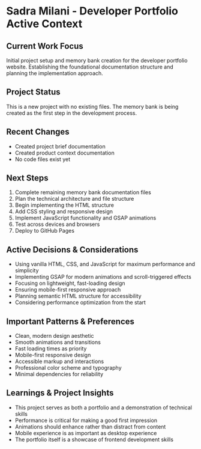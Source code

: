 # Sadra Milani - Developer Portfolio Active Context

## Current Work Focus

Initial project setup and memory bank creation for the developer portfolio website. Establishing the foundational documentation structure and planning the implementation approach.

## Project Status

This is a new project with no existing files. The memory bank is being created as the first step in the development process.

## Recent Changes

- Created project brief documentation
- Created product context documentation
- No code files exist yet

## Next Steps

1. Complete remaining memory bank documentation files
2. Plan the technical architecture and file structure
3. Begin implementing the HTML structure
4. Add CSS styling and responsive design
5. Implement JavaScript functionality and GSAP animations
6. Test across devices and browsers
7. Deploy to GitHub Pages

## Active Decisions & Considerations

- Using vanilla HTML, CSS, and JavaScript for maximum performance and simplicity
- Implementing GSAP for modern animations and scroll-triggered effects
- Focusing on lightweight, fast-loading design
- Ensuring mobile-first responsive approach
- Planning semantic HTML structure for accessibility
- Considering performance optimization from the start

## Important Patterns & Preferences

- Clean, modern design aesthetic
- Smooth animations and transitions
- Fast loading times as priority
- Mobile-first responsive design
- Accessible markup and interactions
- Professional color scheme and typography
- Minimal dependencies for reliability

## Learnings & Project Insights

- This project serves as both a portfolio and a demonstration of technical skills
- Performance is critical for making a good first impression
- Animations should enhance rather than distract from content
- Mobile experience is as important as desktop experience
- The portfolio itself is a showcase of frontend development skills
